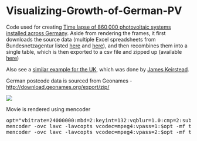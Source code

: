 Visualizing-Growth-of-German-PV
===============================

Code used for creating <a href="http://www.youtube.com/watch?v=XpvQNn0n_Qw">Time lapse of 860,000 photovoltaic systems installed across Germany</a>.  Aside from rendering the frames, it first downloads the source data (multiple Excel spreadsheets from Bundesnetzagentur listed <a href=http://www.bundesnetzagentur.de/cln_1911/DE/Sachgebiete/ElektrizitaetundGas/Unternehmen_Institutionen/ErneuerbareEnergien/Photovoltaik/DatenMeldgn_EEG-VergSaetze/DatenMeldgn_EEG_VergSaetze.html>here</a> and <a href=http://www.bundesnetzagentur.de/cln_1911/DE/Sachgebiete/ElektrizitaetundGas/Unternehmen_Institutionen/ErneuerbareEnergien/Photovoltaik/ArchivDatenMeldgn/ArchivDatenMeldgn_node.html>here</a>), and then recombines them into a single table, which is then exported to a csv file and zipped up (available <a href=https://github.com/cbdavis/Visualizing-Growth-of-German-PV/raw/master/PV_Capacity_Installed_by_PostCode_Date_and_Coordinates.csv.zip>here</a>)

Also see a <a href="https://www.youtube.com/watch?v=R0vbbwgGV70">similar example for the UK</a>, which was done by <a href="http://www3.imperial.ac.uk/people/j.keirstead">James Keirstead</a>.

German postcode data is sourced from Geonames - http://download.geonames.org/export/zip/

<a href="http://www.youtube.com/watch?v=XpvQNn0n_Qw"><img src="https://raw.github.com/cbdavis/Visualizing-Growth-of-German-PV/master/GermanPV.png"></a>

Movie is rendered using mencoder
<pre>
opt="vbitrate=24000000:mbd=2:keyint=132:vqblur=1.0:cmp=2:subcmp=2:dia=2:mv0:last_pred=3"
mencoder -ovc lavc -lavcopts vcodec=mpeg4:vpass=1:$opt -mf type=png:fps=20 -nosound -o /dev/null mf://0*.png
mencoder -ovc lavc -lavcopts vcodec=mpeg4:vpass=2:$opt -mf type=png:fps=20 -nosound -o GermanPV.avi mf://0*.png
</pre>
